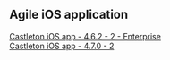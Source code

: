 ## Agile iOS application
[Castleton iOS app - 4.6.2 - 2 - Enterprise](itms-services://?action=download-manifest&url=https://dl.dropboxusercontent.com/s/olaw2hkf80l44mm/MRI-Agile-4.6.2-2.plist)  
[Castleton iOS app - 4.7.0 - 2](itms-services://?action=download-manifest&url=https://dl.dropboxusercontent.com/s/xqnqjb2od0q1v28/MRI-Agile-4.7.0-2.plist)  

